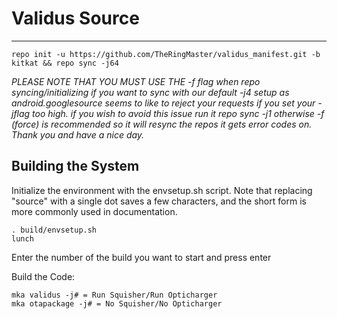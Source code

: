 Validus Source
==============


----------------------------------------
    repo init -u https://github.com/TheRingMaster/validus_manifest.git -b kitkat && repo sync -j64

*PLEASE NOTE THAT YOU MUST USE THE -f flag when repo syncing/initializing if you want to sync with our default -j4 setup as android.googlesource seems to like to reject your requests if you set your -jflag too high. 
if you wish to avoid this issue run it repo sync -j1 otherwise -f (force) is recommended so it will resync the repos it gets error codes on. Thank you and have a nice day.*


Building the System
---------------

Initialize the environment with the envsetup.sh script. Note that replacing "source" with a single dot saves a few characters, and the short form is more commonly used in documentation.

    . build/envsetup.sh
    lunch

Enter the number of the build you want to start and press enter

Build the Code:

    mka validus -j# = Run Squisher/Run Opticharger
    mka otapackage -j# = No Squisher/No Opticharger

